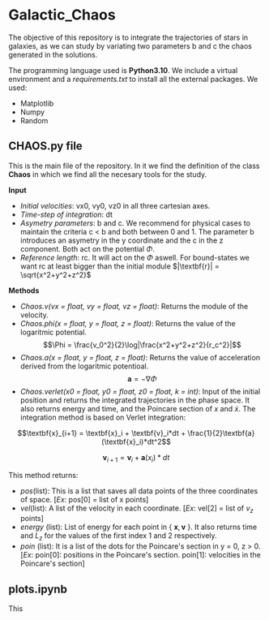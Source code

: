 # Galactic_Chaos

The objective of this repository is to integrate the trajectories of stars in galaxies, as we can study by variating two parameters b and c the chaos generated in the solutions. 

The programming language used is **Python3.10**. 
We include a virtual environment and a *requirements.txt* to install all the external packages. We used:
- Matplotlib
- Numpy
- Random

## CHAOS.py file
This is the main file of the repository. In it we find the definition of the class **Chaos** in which we find all the necesary tools for the study.

**Input**
* *Initial velocities*: vx0, vy0, vz0 in all three cartesian axes.
* *Time-step of integration*: dt
* *Asymetry parameters*: b and c. We recommend for physical cases to maintain the criteria c < b and both between 0 and 1. The parameter b introduces an asymetry in the y coordinate and the c in the z component. Both act on the potential $\Phi$.
* *Reference length*: rc. It will act on the $\Phi$ aswell. For bound-states we want rc at least bigger than the initial module $|\textbf{r}| = \sqrt{x^2+y^2+z^2}$

**Methods**
* *Chaos.v(vx = float, vy = float, vz = float)*: Returns the module of the velocity.
* *Chaos.phi(x = float, y = float, z = float)*: Returns the value of the logaritmic potential.
$$\Phi = \frac{v_0^2}{2}\log|\frac{x^2+y^2+z^2}{r_c^2}|$$
* *Chaos.a(x = float, y = float, z = float)*: Returns the value of acceleration derived from the logaritmic potentioal.
$$\textbf{a} = -\nabla\Phi$$
* *Chaos.verlet(x0 = float, y0 = float, z0 = float, k = int)*: Input of the initial position and returns the integrated trajectories in the phase space. It also returns energy and time, and the Poincare section of $x$ and $\dot{x}$. The integration method is based on Verlet integration:

$$\textbf{x}_{i+1} = \textbf{x}_i + \textbf{v}_i*dt + \frac{1}{2}\textbf{a}(\textbf{x}_i)*dt^2$$

$$\textbf{v}_{i+1} = \textbf{v}_i + \textbf{a}(x_i)*dt$$

This method returns:
  * *pos*(list): This is a list that saves all data points of the three coordinates of space. [*Ex:* pos[0] = list of x points]
  * *vel*(list): A list of the velocity in each coordinate. [*Ex*: vel[2] = list of $v_z$ points]
  * *energy* (list): List of energy for each point in \{ $\textbf{x},\textbf{v}$ \}. It also returns time and $L_z$ for the values of the first index 1 and 2 respectively.
  * *poin* (list): It is a list of the dots for the Poincare's section in y = 0, z > 0. [*Ex*: poin[0]: positions in the Poincare's section. poin[1]: velocities in the Poincare's section]

## plots.ipynb
This 

